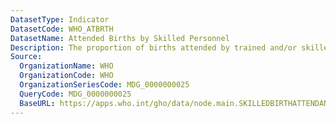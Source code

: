 ```yaml
---
DatasetType: Indicator
DatasetCode: WHO_ATBRTH
DatasetName: Attended Births by Skilled Personnel
Description: The proportion of births attended by trained and/or skilled health personnel.
Source:
  OrganizationName: WHO
  OrganizationCode: WHO
  OrganizationSeriesCode: MDG_0000000025
  QueryCode: MDG_0000000025
  BaseURL: https://apps.who.int/gho/data/node.main.SKILLEDBIRTHATTENDANTS?lang=en
---
```


